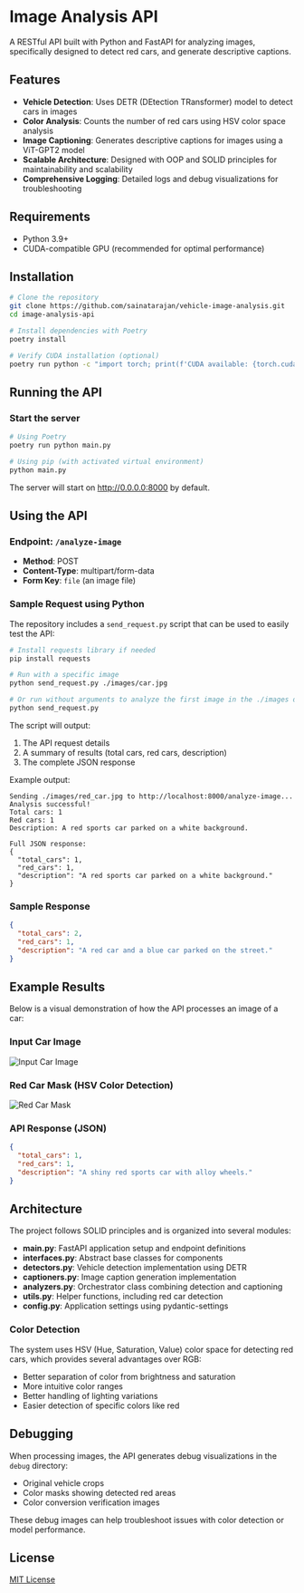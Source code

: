 # Image Analysis API

A RESTful API built with Python and FastAPI for analyzing images, specifically designed to detect red cars, and generate descriptive captions.

## Features

- **Vehicle Detection**: Uses DETR (DEtection TRansformer) model to detect cars in images
- **Color Analysis**: Counts the number of red cars using HSV color space analysis
- **Image Captioning**: Generates descriptive captions for images using a ViT-GPT2 model
- **Scalable Architecture**: Designed with OOP and SOLID principles for maintainability and scalability
- **Comprehensive Logging**: Detailed logs and debug visualizations for troubleshooting

## Requirements

- Python 3.9+
- CUDA-compatible GPU (recommended for optimal performance)

## Installation

```bash
# Clone the repository
git clone https://github.com/sainatarajan/vehicle-image-analysis.git
cd image-analysis-api

# Install dependencies with Poetry
poetry install

# Verify CUDA installation (optional)
poetry run python -c "import torch; print(f'CUDA available: {torch.cuda.is_available()}')"
```

## Running the API

### Start the server

```bash
# Using Poetry
poetry run python main.py

# Using pip (with activated virtual environment)
python main.py
```

The server will start on http://0.0.0.0:8000 by default.

## Using the API

### Endpoint: `/analyze-image`

- **Method**: POST
- **Content-Type**: multipart/form-data
- **Form Key**: `file` (an image file)



### Sample Request using Python

The repository includes a `send_request.py` script that can be used to easily test the API:

```bash
# Install requests library if needed
pip install requests

# Run with a specific image
python send_request.py ./images/car.jpg

# Or run without arguments to analyze the first image in the ./images directory
python send_request.py
```

The script will output:
1. The API request details
2. A summary of results (total cars, red cars, description)
3. The complete JSON response

Example output:
```
Sending ./images/red_car.jpg to http://localhost:8000/analyze-image...
Analysis successful!
Total cars: 1
Red cars: 1
Description: A red sports car parked on a white background.

Full JSON response:
{
  "total_cars": 1,
  "red_cars": 1,
  "description": "A red sports car parked on a white background."
}
```

### Sample Response

```json
{
  "total_cars": 2,
  "red_cars": 1,
  "description": "A red car and a blue car parked on the street."
}
```

## Example Results

Below is a visual demonstration of how the API processes an image of a car:

### Input Car Image
![Input Car Image](docs/images/input_car.jpg)

### Red Car Mask (HSV Color Detection)
![Red Car Mask](docs/images/red_car_mask.jpg)

### API Response (JSON)
```json
{
  "total_cars": 1,
  "red_cars": 1,
  "description": "A shiny red sports car with alloy wheels."
}
```

## Architecture

The project follows SOLID principles and is organized into several modules:

- **main.py**: FastAPI application setup and endpoint definitions
- **interfaces.py**: Abstract base classes for components
- **detectors.py**: Vehicle detection implementation using DETR
- **captioners.py**: Image caption generation implementation
- **analyzers.py**: Orchestrator class combining detection and captioning
- **utils.py**: Helper functions, including red car detection
- **config.py**: Application settings using pydantic-settings

### Color Detection

The system uses HSV (Hue, Saturation, Value) color space for detecting red cars, which provides several advantages over RGB:

- Better separation of color from brightness and saturation
- More intuitive color ranges
- Better handling of lighting variations
- Easier detection of specific colors like red

## Debugging

When processing images, the API generates debug visualizations in the `debug` directory:

- Original vehicle crops
- Color masks showing detected red areas
- Color conversion verification images

These debug images can help troubleshoot issues with color detection or model performance.



## License

[MIT License](LICENSE)
